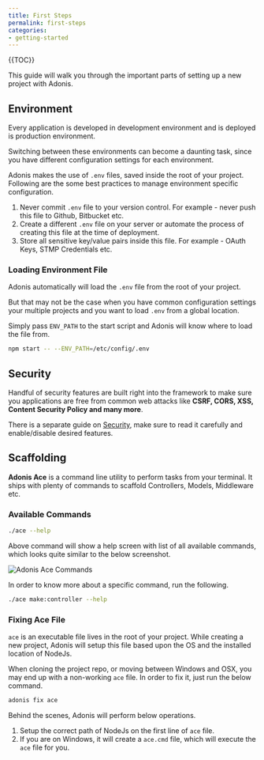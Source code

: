 ```yaml
---
title: First Steps
permalink: first-steps
categories:
- getting-started
---
```


{{TOC}}

This guide will walk you through the important parts of setting up a new project with Adonis.

## Environment

Every application is developed in development environment and is deployed is production environment. 

Switching between these environments can become a daunting task, since you have different configuration settings for each environment.

Adonis makes the use of `.env` files, saved inside the root of your project. Following are the some best practices to manage environment specific configuration.

1. Never commit `.env` file to your version control. For example - never push this file to Github, Bitbucket etc.
2. Create a different `.env` file on your server or automate the process of creating this file at the time of deployment.
3. Store all sensitive key/value pairs inside this file. For example - OAuth Keys, STMP Credentials etc.

### Loading Environment File

Adonis automatically will load the `.env` file from the root of your project.

But that may not be the case when you have common configuration settings your multiple projects and you want to load `.env` from a global location.

Simply pass `ENV_PATH` to the start script and Adonis will know where to load the file from.

```bash
npm start -- --ENV_PATH=/etc/config/.env
```

## Security

Handful of security features are built right into the framework to make sure you applications are free from common web attacks like **CSRF, CORS, XSS, Content Security Policy and many more**.

There is a separate guide on [Security](security), make sure to read it carefully and enable/disable desired features.

## Scaffolding

**Adonis Ace** is a command line utility to perform tasks from your terminal. It ships with plenty of commands to scaffold Controllers, Models, Middleware etc.

### Available Commands

```bash
./ace --help
```

Above command will show a help screen with list of all available commands, which looks quite similar to the below screenshot.

![Adonis Ace Commands](https://i.imgsafe.org/0620a44.png)

In order to know more about a specific command, run the following.

```bash
./ace make:controller --help
```

### Fixing Ace File

`ace` is an executable file lives in the root of your project. While creating a new project, Adonis will setup this file based upon the OS and the installed location of NodeJs. 

When cloning the project repo, or moving between Windows and OSX, you may end up with a non-working `ace` file. In order to fix it, just run the below command.

```bash
adonis fix ace
```

Behind the scenes, Adonis will perform below operations.

1. Setup the correct path of NodeJs on the first line of `ace` file.
2. If you are on Windows, it will create a `ace.cmd` file, which will execute the `ace` file for you.
